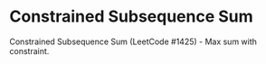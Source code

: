 # Constrained Subsequence Sum

Constrained Subsequence Sum (LeetCode #1425) - Max sum with constraint.
